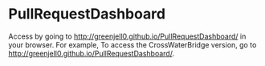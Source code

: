 # PullRequestDashboard

Access by going to http://greenjell0.github.io/PullRequestDashboard/ in your browser. For example, To access the CrossWaterBridge version, go to http://greenjell0.github.io/PullRequestDashboard/.

